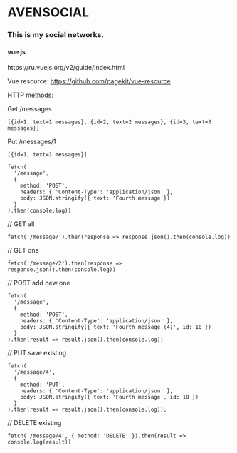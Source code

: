 <h1>AVENSOCIAL</h1>

<h3>This is my social networks.</h3>

<h4>vue js</h4>
https://ru.vuejs.org/v2/guide/index.html

Vue resource:
https://github.com/pagekit/vue-resource
<script src="https://cdn.jsdelivr.net/npm/vue-resource@1.5.1"></script>

 
HTTP methods:

Get /messages
~~~
[{id=1, text=1 messages}, {id=2, text=2 messages}, {id=3, text=3 messages}]
~~~

Put /messages/1
~~~
[{id=1, text=1 messages}]
~~~


~~~
fetch(
  '/message', 
  { 
    method: 'POST', 
    headers: { 'Content-Type': 'application/json' },
    body: JSON.stringify({ text: 'Fourth message'})
  }
).then(console.log))
~~~

// GET all
~~~
fetch('/message/').then(response => response.json().then(console.log))
~~~
// GET one
~~~
fetch('/message/2').then(response => response.json().then(console.log))
~~~

// POST add new one
~~~
fetch(
  '/message', 
  { 
    method: 'POST', 
    headers: { 'Content-Type': 'application/json' },
    body: JSON.stringify({ text: 'Fourth message (4)', id: 10 })
  }
).then(result => result.json().then(console.log))
~~~

// PUT save existing
~~~
fetch(
  '/message/4', 
  { 
    method: 'PUT', 
    headers: { 'Content-Type': 'application/json' }, 
    body: JSON.stringify({ text: 'Fourth message', id: 10 })
  }
).then(result => result.json().then(console.log));
~~~

// DELETE existing
~~~
fetch('/message/4', { method: 'DELETE' }).then(result => console.log(result))
~~~

